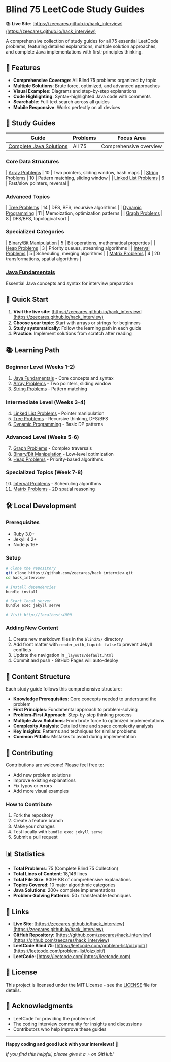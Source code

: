 # Blind 75 LeetCode Study Guides

📚 **Live Site**: [https://zeecares.github.io/hack_interview](https://zeecares.github.io/hack_interview)

A comprehensive collection of study guides for all 75 essential LeetCode problems, featuring detailed explanations, multiple solution approaches, and complete Java implementations with first-principles thinking.

## 🌟 Features

- **Comprehensive Coverage**: All Blind 75 problems organized by topic
- **Multiple Solutions**: Brute force, optimized, and advanced approaches
- **Visual Examples**: Diagrams and step-by-step explanations
- **Code Highlighting**: Syntax-highlighted Java code with comments
- **Searchable**: Full-text search across all guides
- **Mobile Responsive**: Works perfectly on all devices

## 📖 Study Guides

| Guide | Problems | Focus Area |
|-------|----------|------------|
| [Complete Java Solutions](blind75/complete-blind75-java-study-guide.md) | All 75 | Comprehensive overview |

### Core Data Structures
| [Array Problems](blind75/blind75-array-study-guide.md) | 10 | Two pointers, sliding window, hash maps |
| [String Problems](blind75/string-blind75-study-guide.md) | 10 | Pattern matching, sliding window |
| [Linked List Problems](blind75/linked_list_study_guide.md) | 6 | Fast/slow pointers, reversal |

### Advanced Topics  
| [Tree Problems](blind75/tree_study_guide.md) | 14 | DFS, BFS, recursive algorithms |
| [Dynamic Programming](blind75/dp_study_guide.md) | 11 | Memoization, optimization patterns |
| [Graph Problems](blind75/graph_study_guide.md) | 8 | DFS/BFS, topological sort |

### Specialized Categories
| [Binary/Bit Manipulation](blind75/binary_study_guide.md) | 5 | Bit operations, mathematical properties |
| [Heap Problems](blind75/heap_study_guide.md) | 3 | Priority queues, streaming algorithms |
| [Interval Problems](blind75/interval_study_guide.md) | 5 | Scheduling, merging algorithms |
| [Matrix Problems](blind75/matrix_study_guide.md) | 4 | 2D transformations, spatial algorithms |

### [Java Fundamentals](blind75/blind75-java-study-guide.md)
Essential Java concepts and syntax for interview preparation

## 🚀 Quick Start

1. **Visit the live site**: [https://zeecares.github.io/hack_interview](https://zeecares.github.io/hack_interview)
2. **Choose your topic**: Start with arrays or strings for beginners
3. **Study systematically**: Follow the learning path in each guide
4. **Practice**: Implement solutions from scratch after reading

## 📚 Learning Path

### Beginner Level (Weeks 1-2)
1. [Java Fundamentals](blind75/blind75-java-study-guide.md) - Core concepts and syntax
2. [Array Problems](blind75/blind75-array-study-guide.md) - Two pointers, sliding window
3. [String Problems](blind75/string-blind75-study-guide.md) - Pattern matching

### Intermediate Level (Weeks 3-4) 
4. [Linked List Problems](blind75/linked_list_study_guide.md) - Pointer manipulation
5. [Tree Problems](blind75/tree_study_guide.md) - Recursive thinking, DFS/BFS
6. [Dynamic Programming](blind75/dp_study_guide.md) - Basic DP patterns

### Advanced Level (Weeks 5-6)
7. [Graph Problems](blind75/graph_study_guide.md) - Complex traversals
8. [Binary/Bit Manipulation](blind75/binary_study_guide.md) - Low-level optimization
9. [Heap Problems](blind75/heap_study_guide.md) - Priority-based algorithms

### Specialized Topics (Week 7-8)
10. [Interval Problems](blind75/interval_study_guide.md) - Scheduling algorithms
11. [Matrix Problems](blind75/matrix_study_guide.md) - 2D spatial reasoning

## 🛠️ Local Development

### Prerequisites
- Ruby 3.0+
- Jekyll 4.2+
- Node.js 16+

### Setup
```bash
# Clone the repository
git clone https://github.com/zeecares/hack_interview.git
cd hack_interview

# Install dependencies
bundle install

# Start local server
bundle exec jekyll serve

# Visit http://localhost:4000
```

### Adding New Content
1. Create new markdown files in the `blind75/` directory
2. Add front matter with `render_with_liquid: false` to prevent Jekyll conflicts
3. Update the navigation in `_layouts/default.html`
4. Commit and push - GitHub Pages will auto-deploy

## 📝 Content Structure

Each study guide follows this comprehensive structure:
- **Knowledge Prerequisites**: Core concepts needed to understand the problem
- **First Principles**: Fundamental approach to problem-solving  
- **Problem-First Approach**: Step-by-step thinking process
- **Multiple Java Solutions**: From brute force to optimized implementations
- **Complexity Analysis**: Detailed time and space complexity analysis
- **Key Insights**: Patterns and techniques for similar problems
- **Common Pitfalls**: Mistakes to avoid during implementation

## 🤝 Contributing

Contributions are welcome! Please feel free to:
- Add new problem solutions
- Improve existing explanations
- Fix typos or errors
- Add more visual examples

### How to Contribute
1. Fork the repository
2. Create a feature branch
3. Make your changes
4. Test locally with `bundle exec jekyll serve`
5. Submit a pull request

## 📊 Statistics

- **Total Problems**: 75 (Complete Blind 75 Collection)
- **Total Lines of Content**: 18,146 lines
- **Total File Size**: 800+ KB of comprehensive explanations
- **Topics Covered**: 10 major algorithmic categories
- **Java Solutions**: 200+ complete implementations
- **Problem-Solving Patterns**: 50+ transferable techniques

## 🔗 Links

- **Live Site**: [https://zeecares.github.io/hack_interview](https://zeecares.github.io/hack_interview)
- **GitHub Repository**: [https://github.com/zeecares/hack_interview](https://github.com/zeecares/hack_interview)
- **LeetCode Blind 75**: [https://leetcode.com/problem-list/oizxjoit/](https://leetcode.com/problem-list/oizxjoit/)
- **LeetCode**: [https://leetcode.com](https://leetcode.com)

## 📄 License

This project is licensed under the MIT License - see the [LICENSE](LICENSE) file for details.

## 🙏 Acknowledgments

- LeetCode for providing the problem set
- The coding interview community for insights and discussions
- Contributors who help improve these guides

---

**Happy coding and good luck with your interviews! 🎉**

*If you find this helpful, please give it a ⭐ on GitHub!* 